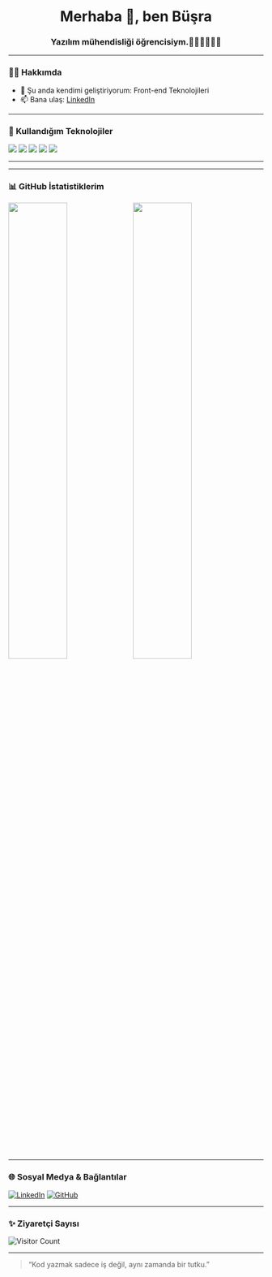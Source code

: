 <!-- Profil Başlığı -->
<h1 align="center">Merhaba 👋, ben Büşra</h1>
<h3 align="center">Yazılım mühendisliği öğrencisiym.👩🏻‍💻👩🏻‍💻 </h3>

---

### 👩‍💻 Hakkımda
- 🌱 Şu anda kendimi geliştiriyorum: Front-end Teknolojileri
- 📫 Bana ulaş: [LinkedIn](https://www.linkedin.com/in/busrayzc/)


---

### 🚀 Kullandığım Teknolojiler

<p align="left">
  <img src="https://img.shields.io/badge/C%23-239120?style=for-the-badge&logo=c-sharp&logoColor=white"/>
  <img src="https://img.shields.io/badge/.NET-512BD4?style=for-the-badge&logo=dotnet&logoColor=white"/>
  <img src="https://img.shields.io/badge/HTML5-E34F26?style=for-the-badge&logo=html5&logoColor=white"/>
  <img src="https://img.shields.io/badge/CSS3-1572B6?style=for-the-badge&logo=css3&logoColor=white"/>
  <img src="https://img.shields.io/badge/JavaScript-F7DF1E?style=for-the-badge&logo=javascript&logoColor=black"/>
</p>

---


---

### 📊 GitHub İstatistiklerim

<p align="left">
  <img src="https://github-readme-stats.vercel.app/api?username=Busrayzc&show_icons=true&theme=radical" width="48%" />
  <img src="https://github-readme-stats.vercel.app/api/top-langs/?username=Busrayzc&layout=compact&theme=radical" width="48%" />
</p>

---

### 🌐 Sosyal Medya & Bağlantılar

[![LinkedIn](https://img.shields.io/badge/LinkedIn-blue?style=for-the-badge&logo=linkedin&logoColor=white)](https://www.linkedin.com/in/busrayzc/)
[![GitHub](https://img.shields.io/badge/GitHub-%2312100E.svg?style=for-the-badge&logo=github&logoColor=white)](https://github.com/Busrayzc)

---

### ✨ Ziyaretçi Sayısı

![Visitor Count](https://komarev.com/ghpvc/?username=Busrayzc&style=flat&color=blue)

---

> “Kod yazmak sadece iş değil, aynı zamanda bir tutku.”
